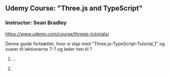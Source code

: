 ## Udemy Course: "Three.js and TypeScript"

### Instructor: Sean Bradley

https://www.udemy.com/course/threejs-tutorials/

Denne guide fortsætter, hvor vi slap med "Three.js-TypeScript-Tutorial_1" og svarer til lektionerne 7-? og leder hen til ?

1. ..

2. 

   